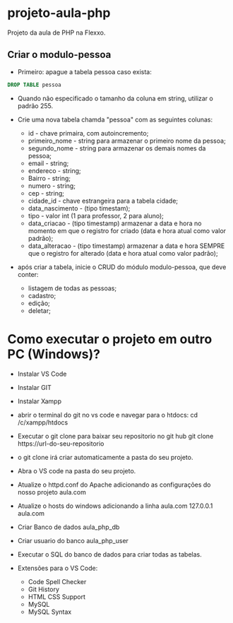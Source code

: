 # projeto-aula-php
Projeto da aula de PHP na Flexxo.


## Criar o modulo-pessoa
* Primeiro: apague a tabela pessoa caso exista:
```SQL
DROP TABLE pessoa
```
* Quando não especificado o tamanho da coluna em string, utilizar o padrão 255.
* Crie uma nova tabela chamda "pessoa" com as seguintes colunas:

  * id - chave primaira, com autoincremento;
  * primeiro_nome - string para armazenar o primeiro nome da pessoa;
  * segundo_nome - string para armazenar os demais nomes da pessoa;
  * email - string;
  * endereco - string;
  * Bairro - string;
  * numero - string;
  * cep - string;
  * cidade_id - chave estrangeira para a tabela cidade;
  * data_nascimento - (tipo timestam);
  * tipo - valor int (1 para professor, 2 para aluno);
  * data_criacao - (tipo timestamp) armazenar a data e hora no momento em que o registro for criado (data e hora atual como valor padrão);
  * data_alteracao - (tipo timestamp) armazenar a data e hora SEMPRE que o registro for alterado (data e hora atual como valor padrão);


* após criar a tabela, inicie o CRUD do módulo modulo-pessoa, que deve conter:
  * listagem de todas as pessoas;
  * cadastro;
  * edição;
  * deletar;


# Como executar o projeto em outro PC (Windows)?
* Instalar VS Code
* Instalar GIT
* Instalar Xampp
* abrir o terminal do git no vs code e navegar para o htdocs:
    cd /c/xampp/htdocs
* Executar o git clone para baixar seu repositorio no git hub
    git clone https://url-do-seu-repositorio
* o git clone irá criar automaticamente a pasta do seu projeto.
* Abra o VS code na pasta do seu projeto.
* Atualize o httpd.conf do Apache adicionando as configurações do
    nosso projeto aula.com
* Atualize o hosts do windows adicionando a linha aula.com 
    127.0.0.1 aula.com
* Criar Banco de dados aula_php_db
* Criar usuario do banco aula_php_user
* Executar o SQL do banco de dados para criar todas as tabelas.

* Extensões para o VS Code:
  * Code Spell Checker
  * Git History
  * HTML CSS Support
  * MySQL
  * MySQL Syntax



